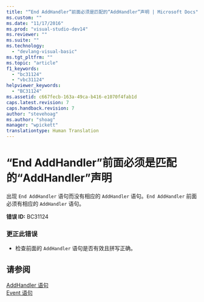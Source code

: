 ```yaml
---
title: "“End AddHandler”前面必须是匹配的“AddHandler”声明 | Microsoft Docs"
ms.custom: ""
ms.date: "11/17/2016"
ms.prod: "visual-studio-dev14"
ms.reviewer: ""
ms.suite: ""
ms.technology: 
  - "devlang-visual-basic"
ms.tgt_pltfrm: ""
ms.topic: "article"
f1_keywords: 
  - "bc31124"
  - "vbc31124"
helpviewer_keywords: 
  - "BC31124"
ms.assetid: c667fecb-163a-49ca-b416-e1070f4fab1d
caps.latest.revision: 7
caps.handback.revision: 7
author: "stevehoag"
ms.author: "shoag"
manager: "wpickett"
translationtype: Human Translation
---
```

# “End AddHandler”前面必须是匹配的“AddHandler”声明
出现 `End AddHandler` 语句而没有相应的 `AddHandler` 语句。`End AddHandler` 前面必须有相应的 `AddHandler` 语句。  
  
 **错误 ID:** BC31124  
  
### 更正此错误  
  
-   检查前面的 `AddHandler` 语句是否有效且拼写正确。  
  
## 请参阅  
 [AddHandler 语句](../../visual-basic/language-reference/statements/addhandler-statement.md)   
 [Event 语句](../../visual-basic/language-reference/statements/event-statement.md)